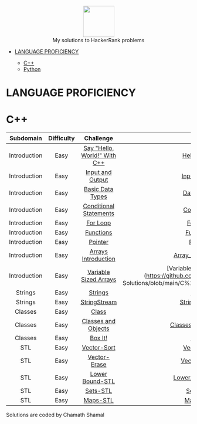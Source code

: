 <p align="center">
    <a href="https://www.hackerrank.com/RodneyShag">
        <img height=85 src="https://d3keuzeb2crhkn.cloudfront.net/hackerrank/assets/styleguide/logo_wordmark-f5c5eb61ab0a154c3ed9eda24d0b9e31.svg">
    </a>
    <br> My solutions to HackerRank problems
</p>

* [LANGUAGE PROFICIENCY](#language-proficiency)
 
    * [C++](#c++)
    * [Python](#python)
    

# LANGUAGE PROFICIENCY

# C++

| Subdomain | Difficulty | Challenge | Solution |
|:--:|:--:|:--:|:--:|
| Introduction | Easy | [Say "Hello, World!" With C++](https://www.hackerrank.com/challenges/cpp-hello-world/problem) | [Hello_World.cpp]( https://github.com/CSham31/Hackerrank-Solutions/blob/main/C%2B%2B/Hello_world.cpp)
| Introduction | Easy | [Input and Output](https://www.hackerrank.com/challenges/cpp-input-and-output/problem) | [Input_output.cpp](https://github.com/CSham31/Hackerrank-Solutions/blob/main/C%2B%2B/Input_output.cpp)
| Introduction | Easy | [Basic Data Types](https://www.hackerrank.com/challenges/c-tutorial-basic-data-types/problem) | [Data_Types.cpp](https://github.com/CSham31/Hackerrank-Solutions/blob/main/C%2B%2B/Data_Types.cpp)
| Introduction | Easy | [Conditional Statements](https://www.hackerrank.com/challenges/c-tutorial-conditional-if-else/problem) | [Conditional.cpp](https://github.com/CSham31/Hackerrank-Solutions/blob/main/C%2B%2B/Conditional.cpp)
| Introduction | Easy | [For Loop](https://www.hackerrank.com/challenges/c-tutorial-for-loop/problem) | [For_loop.cpp](https://github.com/CSham31/Hackerrank-Solutions/blob/main/C%2B%2B/For_loop.cpp)
| Introduction | Easy | [Functions](https://www.hackerrank.com/challenges/c-tutorial-functions/problem) | [Functions.cpp](https://github.com/CSham31/Hackerrank-Solutions/blob/main/C%2B%2B/Functions.cpp)
| Introduction | Easy | [Pointer](https://www.hackerrank.com/challenges/c-tutorial-pointer/problem) | [Pointer.cpp](https://github.com/CSham31/Hackerrank-Solutions/blob/main/C%2B%2B/Pointer.cpp)
| Introduction | Easy | [Arrays Introduction](https://www.hackerrank.com/challenges/arrays-introduction/problem) | [Array_introduction.cpp](https://github.com/CSham31/Hackerrank-Solutions/blob/main/C%2B%2B/Array_introduction.cpp)
| Introduction | Easy | [Variable Sized Arrays](https://www.hackerrank.com/challenges/variable-sized-arrays/problem) | [Variable_sized_arrays.cpp](https://github.com/CSham31/Hac kerrank-Solutions/blob/main/C%2B%2B/Variable_sized_arrays.cpp)
| Strings | Easy | [Strings](https://www.hackerrank.com/challenges/c-tutorial-strings/problem) | [String.cpp](https://github.com/CSham31/Hackerrank-Solutions/blob/main/C%2B%2B/String.cpp)
| Strings | Easy | [StringStream](https://www.hackerrank.com/challenges/c-tutorial-stringstream/problem) | [String_stream.cpp](https://github.com/CSham31/Hackerrank-Solutions/blob/main/C%2B%2B/String_stream.cpp)
| Classes | Easy | [Class](https://www.hackerrank.com/challenges/c-tutorial-class/problem) | [Class.cpp](https://github.com/CSham31/Hackerrank-Solutions/blob/main/C%2B%2B/Class.cpp)
| Classes | Easy | [Classes and Objects](https://www.hackerrank.com/challenges/classes-objects/problem) | [Classes_and_objects.cpp](https://github.com/CSham31/Hackerrank-Solutions/blob/main/C%2B%2B/Classes_and_objects.cpp)
| Classes | Easy | [Box It!](https://www.hackerrank.com/challenges/box-it/problem) | [Box_it.cpp](https://github.com/CSham31/Hackerrank-Solutions/blob/main/C%2B%2B/Box_it.cpp)
| STL | Easy | [Vector-Sort](https://www.hackerrank.com/challenges/vector-sort/problem) | [Vector_sort.cpp](https://github.com/CSham31/Hackerrank-Solutions/blob/main/C%2B%2B/Vector_sort.cpp)
| STL | Easy | [Vector-Erase](https://www.hackerrank.com/challenges/vector-erase/problem) | [Vector_erase.cpp](https://github.com/CSham31/Hackerrank-Solutions/blob/main/C%2B%2B/Vector_erase.cpp)
| STL | Easy | [Lower Bound-STL](https://www.hackerrank.com/challenges/cpp-lower-bound/problem) | [Lower_bound_STL.cpp](https://github.com/CSham31/Hackerrank-Solutions/blob/main/C%2B%2B/Lower_bound_STL.cpp)
| STL | Easy | [Sets-STL](https://www.hackerrank.com/challenges/cpp-sets/problem) | [Sets_STL.cpp](https://github.com/CSham31/Hackerrank-Solutions/blob/main/C%2B%2B/Sets_STL.cpp)
| STL | Easy | [Maps-STL](https://www.hackerrank.com/challenges/cpp-maps/problem) | [Maps_STL.cpp](https://github.com/CSham31/Hackerrank-Solutions/blob/main/C%2B%2B/Maps_STL.cpp)

Solutions are coded by Chamath Shamal

